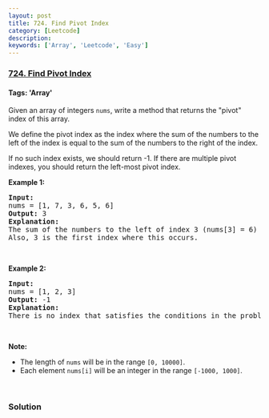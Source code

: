 ```yaml
---
layout: post
title: 724. Find Pivot Index
category: [Leetcode]
description: 
keywords: ['Array', 'Leetcode', 'Easy']
---
```

### [724. Find Pivot Index](https://leetcode.com/problems/find-pivot-index)

#### Tags: 'Array'

<div class="content__u3I1 question-content__JfgR"><div><p>Given an array of integers <code>nums</code>, write a method that returns the "pivot" index of this array.</p>
<p>We define the pivot index as the index where the sum of the numbers to the left of the index is equal to the sum of the numbers to the right of the index.</p>
<p>If no such index exists, we should return -1. If there are multiple pivot indexes, you should return the left-most pivot index.</p>
<p><b>Example 1:</b></p>
<pre><b>Input:</b> 
nums = [1, 7, 3, 6, 5, 6]
<b>Output:</b> 3
<b>Explanation:</b> 
The sum of the numbers to the left of index 3 (nums[3] = 6) is equal to the sum of numbers to the right of index 3.
Also, 3 is the first index where this occurs.
</pre>
<p> </p>
<p><b>Example 2:</b></p>
<pre><b>Input:</b> 
nums = [1, 2, 3]
<b>Output:</b> -1
<b>Explanation:</b> 
There is no index that satisfies the conditions in the problem statement.
</pre>
<p> </p>
<p><b>Note:</b></p>
<ul>
<li>The length of <code>nums</code> will be in the range <code>[0, 10000]</code>.</li>
<li>Each element <code>nums[i]</code> will be an integer in the range <code>[-1000, 1000]</code>.</li>
</ul>
<p> </p>
</div></div>

### Solution
